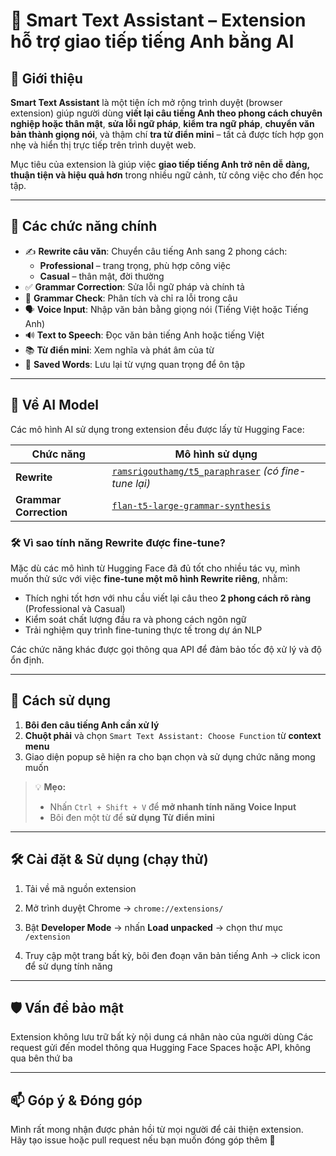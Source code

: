 # 🧠 Smart Text Assistant – Extension hỗ trợ giao tiếp tiếng Anh bằng AI

## 🚀 Giới thiệu

**Smart Text Assistant** là một tiện ích mở rộng trình duyệt (browser extension) giúp người dùng **viết lại câu tiếng Anh theo phong cách chuyên nghiệp hoặc thân mật**, **sửa lỗi ngữ pháp**, **kiểm tra ngữ pháp**, **chuyển văn bản thành giọng nói**, và thậm chí **tra từ điển mini** – tất cả được tích hợp gọn nhẹ và hiển thị trực tiếp trên trình duyệt web.

Mục tiêu của extension là giúp việc **giao tiếp tiếng Anh trở nên dễ dàng, thuận tiện và hiệu quả hơn** trong nhiều ngữ cảnh, từ công việc cho đến học tập.

---

## 🧠 Các chức năng chính

- ✍️ **Rewrite câu văn**: Chuyển câu tiếng Anh sang 2 phong cách:
  - **Professional** – trang trọng, phù hợp công việc
  - **Casual** – thân mật, đời thường
- ✅ **Grammar Correction**: Sửa lỗi ngữ pháp và chính tả
- 🔎 **Grammar Check**: Phân tích và chỉ ra lỗi trong câu
- 🗣️ **Voice Input**: Nhập văn bản bằng giọng nói (Tiếng Việt hoặc Tiếng Anh)
- 🔊 **Text to Speech**: Đọc văn bản tiếng Anh hoặc tiếng Việt
- 📚 **Từ điển mini**: Xem nghĩa và phát âm của từ
- 💾 **Saved Words**: Lưu lại từ vựng quan trọng để ôn tập

---

## 🤖 Về AI Model

Các mô hình AI sử dụng trong extension đều được lấy từ Hugging Face:

| Chức năng            | Mô hình sử dụng                                                                 |
|----------------------|----------------------------------------------------------------------------------|
| **Rewrite**          | [`ramsrigouthamg/t5_paraphraser`](https://huggingface.co/ramsrigouthamg/t5_paraphraser) *(có fine-tune lại)* |
| **Grammar Correction** | [`flan-t5-large-grammar-synthesis`](https://huggingface.co/pszemraj/flan-t5-large-grammar-synthesis) |

### 🛠️ Vì sao tính năng Rewrite được fine-tune?

Mặc dù các mô hình từ Hugging Face đã đủ tốt cho nhiều tác vụ, mình muốn thử sức với việc **fine-tune một mô hình Rewrite riêng**, nhằm:
- Thích nghi tốt hơn với nhu cầu viết lại câu theo **2 phong cách rõ ràng** (Professional và Casual)
- Kiểm soát chất lượng đầu ra và phong cách ngôn ngữ
- Trải nghiệm quy trình fine-tuning thực tế trong dự án NLP

Các chức năng khác được gọi thông qua API để đảm bảo tốc độ xử lý và độ ổn định.

---

## 🧪 Cách sử dụng

1. **Bôi đen câu tiếng Anh cần xử lý**
2. **Chuột phải** và chọn `Smart Text Assistant: Choose Function` từ **context menu**
3. Giao diện popup sẽ hiện ra cho bạn chọn và sử dụng chức năng mong muốn

> 💡 **Mẹo:**  
> - Nhấn `Ctrl + Shift + V` để **mở nhanh tính năng Voice Input**
> - Bôi đen một từ để **sử dụng Từ điển mini** 

---

## 🛠️ Cài đặt & Sử dụng (chạy thử)

1. Tải về mã nguồn extension

2. Mở trình duyệt Chrome → `chrome://extensions/`

3. Bật **Developer Mode** → nhấn **Load unpacked** → chọn thư mục `/extension`

4. Truy cập một trang bất kỳ, bôi đen đoạn văn bản tiếng Anh → click icon để sử dụng tính năng

---

## 🛡️ Vấn đề bảo mật

Extension không lưu trữ bất kỳ nội dung cá nhân nào của người dùng
Các request gửi đến model thông qua Hugging Face Spaces hoặc API, không qua bên thứ ba

---

## 📫 Góp ý & Đóng góp

Mình rất mong nhận được phản hồi từ mọi người để cải thiện extension.  
Hãy tạo issue hoặc pull request nếu bạn muốn đóng góp thêm 🙌
